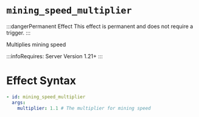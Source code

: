 # `mining_speed_multiplier`
:::dangerPermanent Effect
This effect is permanent and does not require a trigger.
:::

Multiplies mining speed

:::infoRequires:
Server Version 1.21+
:::

# Effect Syntax
```yaml
- id: mining_speed_multiplier
  args:
    multiplier: 1.1 # The multiplier for mining speed
```